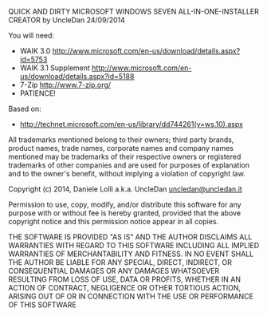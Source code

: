 QUICK AND DIRTY MICROSOFT WINDOWS SEVEN ALL-IN-ONE-INSTALLER CREATOR
                       by UncleDan 24/09/2014

You will need:
- WAIK 3.0
  http://www.microsoft.com/en-us/download/details.aspx?id=5753
- WAIK 3.1 Supplement
  http://www.microsoft.com/en-us/download/details.aspx?id=5188
- 7-Zip
  http://www.7-zip.org/
- PATIENCE!

Based on:
- http://technet.microsoft.com/en-us/library/dd744261(v=ws.10).aspx

All trademarks mentioned belong to their owners; third party brands,
product names, trade names, corporate names and company names mentioned
may be trademarks of their respective owners or registered trademarks
of other companies and are used for purposes of explanation and to the
owner's benefit, without implying a violation of copyright law.

Copyright (c) 2014, Daniele Lolli a.k.a. UncleDan <uncledan@uncledan.it>

Permission to use, copy, modify, and/or distribute this software
for any purpose with or without fee is hereby granted, provided
that the above copyright notice and this permission notice
appear in all copies.

THE SOFTWARE IS PROVIDED "AS IS" AND THE AUTHOR DISCLAIMS ALL WARRANTIES
WITH REGARD TO THIS SOFTWARE INCLUDING ALL IMPLIED WARRANTIES OF
MERCHANTABILITY AND FITNESS. IN NO EVENT SHALL THE AUTHOR BE LIABLE FOR
ANY SPECIAL, DIRECT, INDIRECT, OR CONSEQUENTIAL DAMAGES OR ANY DAMAGES
WHATSOEVER RESULTING FROM LOSS OF USE, DATA OR PROFITS, WHETHER IN AN
ACTION OF CONTRACT, NEGLIGENCE OR OTHER TORTIOUS ACTION, ARISING OUT OF
OR IN CONNECTION WITH THE USE OR PERFORMANCE OF THIS SOFTWARE
